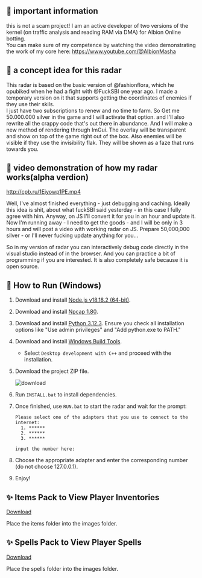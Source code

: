 ## 🔰 important information
this is not a scam project! 
I am an active developer of two versions of the kernel (on traffic analysis and reading RAM via DMA) for Albion Online botting.  
You can make sure of my competence by watching the video demonstrating the work of my core here: https://www.youtube.com/@AlbionMasha

## 🔰 a concept idea for this radar
This radar is based on the basic version of @fashionflora, which he opubiked when he had a fight with @FuckSBI one year ago. 
I made a temporary version on it that supports getting the coordinates of enemies if they use their skils.  
I just have two subscriptions to renew and no time to farm. So Get me 50.000.000 silver in the game and I will activate that option. 
and I'll also rewrite all the crappy code that's out there in abundance. 
And I will make a new method of rendering through ImGui. The overlay will be transparent and show on top of the game right out of the box. 
Also enemies will be visible if they use the invisibility flak. They will be shown as a faze that runs towards you. 

## 🔰 video demonstration of how my radar works(alpha verdion)
http://cpb.ru/1Ejyowp1PE.mp4

Well, I've almost finished everything - just debugging and caching. Ideally this idea is shit, about what fuckSBI said yesterday - in this case I fully agree with him. Anyway, on JS I'll convert it for you in an hour and update it. Now I'm running away - I need to get the goods - and I will be only in 3 hours and will post a video with working radar on JS. Prepare 50,000,000 silver - or I'll never fucking update anything for you...

So in my version of radar you can interactively debug code directly in the visual studio instead of in the browser.
And you can practice a bit of programming if you are interested.
It is also completely safe because it is open source.

## 🔰 How to Run (Windows)
1. Download and install [Node.js v18.18.2 (64-bit)](https://nodejs.org/dist/v18.18.2/node-v18.18.2-x64.msi).
2. Download and install [Npcap 1.80](https://npcap.com/dist/npcap-1.80.exe).
3. Download and install [Python 3.12.3](https://www.python.org/downloads/). Ensure you check all installation options like "Use admin privileges" and "Add python.exe to PATH."
4. Download and install [Windows Build Tools](https://visualstudio.microsoft.com/thank-you-downloading-visual-studio/?sku=BuildTools).
   - Select `Desktop development with C++` and proceed with the installation.
5. Download the project ZIP file.

   ![download](https://github.com/T0T0W/AOR-Extended/assets/161255413/72cce3c1-47fc-4cbe-bb1f-fa5a95c3dd84)

6. Run `INSTALL.bat` to install dependencies.
7. Once finished, use `RUN.bat` to start the radar and wait for the prompt:
   ```
   Please select one of the adapters that you use to connect to the internet:
     1. ******
     2. ******
     3. ******
   
   input the number here:
   ```
8. Choose the appropriate adapter and enter the corresponding number (do not choose 127.0.0.1).
9. Enjoy!

## ✨ Items Pack to View Player Inventories
[Download](https://github.com/T0T0W/AOR-Extended/releases/tag/Items)

Place the items folder into the images folder.

## ✨ Spells Pack to View Player Spells
[Download](https://github.com/T0T0W/AOR-Extended/releases/tag/Spells)

Place the spells folder into the images folder.
